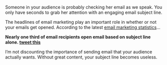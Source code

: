 Someone in your audience is probably checking her email as we speak. You
only have seconds to grab her attention with an engaging email subject
line.


The headlines of email marketing play an important role in whether or
not your emails get opened. According to the latest [email marketing
statistics](http://expresspigeon.com/blog/2014/01/06/email-marketing-statistics-2014/)…

**Nearly one third of email recipients open email based on subject line
alone. [tweet this](http://ctt.ec/z9woa)**

I’m not discounting the importance of sending email that your audience
actually wants. Without great content, your subject line becomes
useless.
